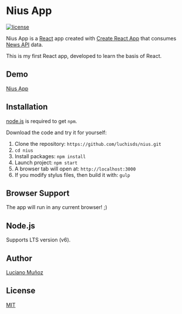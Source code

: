 # Nius App
[![license](https://img.shields.io/github/license/mashape/apistatus.svg)](https://github.com/luchisds/nius/blob/master/LICENSE)

Nius App is a [React](https://reactjs.org/) app created with [Create React App](https://github.com/facebookincubator/create-react-app) that consumes [News API](https://newsapi.org/) data.

This is my first React app, developed to learn the basis of React.

## Demo
[Nius App](https://luchisds.github.io/nius/)

## Installation
[node.js](http://nodejs.org/download/) is required to get ``npm``.

Download the code and try it for yourself:

1. Clone the repository: `https://github.com/luchisds/nius.git`
2. `cd nius`
2. Install packages: `npm install`
3. Launch project: `npm start`
4. A browser tab will open at: `http://localhost:3000`
5. If you modify stylus files, then build it with: `gulp`

## Browser Support
The app will run in any current browser! ;)

## Node.js
Supports LTS version (v6).

## Author
[Luciano Muñoz](http://www.luciano.im/)

## License
[MIT](https://github.com/luchisds/nius/blob/master/LICENSE)
